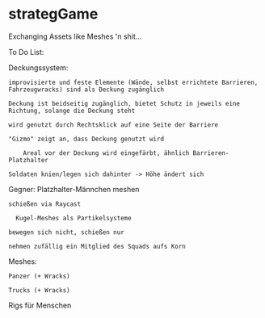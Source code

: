 # strategGame
Exchanging Assets like Meshes 'n shit...

To Do List: 

  Deckungssystem: 
  
    improvisierte und feste Elemente (Wände, selbst errichtete Barrieren, Fahrzeugwracks) sind als Deckung zugänglich
    
    Deckung ist beidseitig zugänglich, bietet Schutz in jeweils eine Richtung, solange die Deckung steht
    
    wird genutzt durch Rechtsklick auf eine Seite der Barriere 
    
    "Gizmo" zeigt an, dass Deckung genutzt wird
    
        Areal vor der Deckung wird eingefärbt, ähnlich Barrieren-Platzhalter
        
    Soldaten knien/legen sich dahinter -> Höhe ändert sich
    
    
    
  Gegner: 
    Platzhalter-Männchen meshen
    
    schießen via Raycast
    
      Kugel-Meshes als Partikelsysteme
      
    bewegen sich nicht, schießen nur
    
    nehmen zufällig ein Mitglied des Squads aufs Korn
    
  Meshes: 
  
    Panzer (+ Wracks)
    
    Trucks (+ Wracks)
    
  Rigs für Menschen
